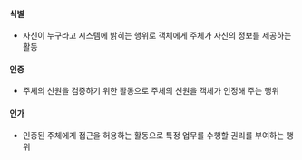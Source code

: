 #### 식별
- 자신이 누구라고 시스템에 밝히는 행위로 객체에게 주체가 자신의 정보를 제공하는 활동
#### 인증
- 주체의 신원을 검증하기 위한 활동으로 주체의 신원을 객체가 인정해 주는 행위
#### 인가
- 인증된 주체에게 접근을 허용하는 활동으로 특정 업무를 수행할 권리를 부여하는 행위